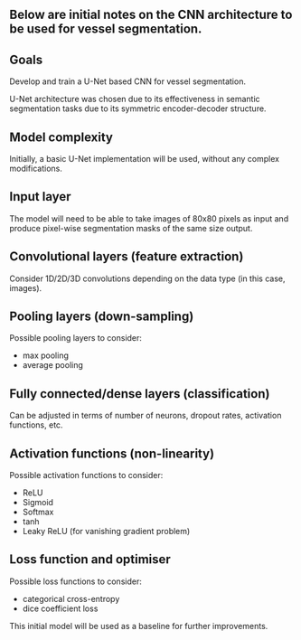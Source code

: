 ## Below are initial notes on the CNN architecture to be used for vessel segmentation.

## Goals

Develop and train a U-Net based CNN for vessel segmentation.

U-Net architecture was chosen due to its effectiveness in semantic segmentation tasks due to its symmetric encoder-decoder structure.

## Model complexity 

Initially, a basic U-Net implementation will be used, without any complex modifications.

## Input layer

The model will need to be able to take images of 80x80 pixels as input and produce pixel-wise segmentation masks of the same size output. 

## Convolutional layers (feature extraction)

Consider 1D/2D/3D convolutions depending on the data type (in this case, images).

## Pooling layers (down-sampling)

Possible pooling layers to consider:
- max pooling
- average pooling

## Fully connected/dense layers (classification)

Can be adjusted in terms of number of neurons, dropout rates, activation functions, etc.

## Activation functions (non-linearity)

Possible activation functions to consider:
- ReLU
- Sigmoid
- Softmax
- tanh
- Leaky ReLU (for vanishing gradient problem)

## Loss function and optimiser 

Possible loss functions to consider:
- categorical cross-entropy
- dice coefficient loss


This initial model will be used as a baseline for further improvements.

